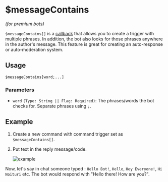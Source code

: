 # $messageContains
*(for premium bots)*

`$messageContains[]` is a [callback](../callbacks/introduction.md) that allows you to create a trigger with multiple phrases. In addition, the bot also looks for those phrases anywhere in the author's message. This feature is great for creating an auto-response or auto-moderation system. 

## Usage
```
$messageContains[word;...]
```

### Parameters
- `word` `(Type: String || Flag: Required)`: The phrases/words the bot checks for. Separate phrases using `;`.

## Example
1. Create a new command with command trigger set as `$messageContains[]`.
2. Put text in the reply message/code.

    ![example](https://user-images.githubusercontent.com/69215413/114110028-8d714000-98a4-11eb-9e75-6d6ea5882756.png)

Now, let's say in chat someone typed : `Hello Bot!`, `Hello`, `Hey Everyone!`, `Hi Noituri` etc. The bot would respond with "Hello there! How are you?".
